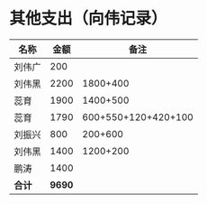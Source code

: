 # 其他支出（向伟记录）

|名称|金额|备注|
|----|----|----|
|刘伟广|200||
|刘伟黑|2200|1800+400|
|蕊育|1900|1400+500|
|蕊育|1790|600+550+120+420+100|
|刘振兴|800|200+600|
|刘伟黑|1400|1200+200|
|鹏涛|1400||
|**合计**|**9690**||